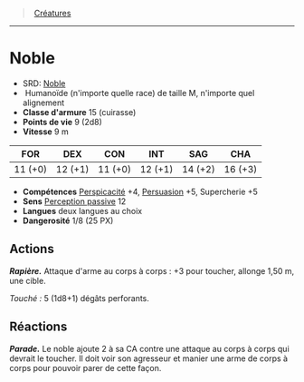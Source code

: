 ﻿---
!MonsterHD
Type: Humanoïde (n'importe quelle race)
Size: M
Alignment: n'importe quel alignement
ArmorClass: 15 (cuirasse)
HitPoints: 9 (2d8)
Speed: 9 m
Strength: 11 (+0)
Dexterity: 12 (+1)
Constitution: 11 (+0)
Intelligence: 12 (+1)
Wisdom: 14 (+2)
Charisma: 16 (+3)
Skills: '[Perspicacité](hd_abilities_wisdom_perspicacite.md) +4, [Persuasion](hd_abilities_charisma_persuasion.md) +5, Supercherie +5'
Senses: '[Perception passive](hd_abilities_dexterity_perception_passive.md) 12'
Languages: deux langues au choix
Challenge: 1/8 (25 PX)
Id: monsters_hd.md#noble
ParentLink: monsters_hd.md#créatures
Name: Noble
ParentName: Créatures
NameLevel: 1
AltName: '[Noble](srd_monsters_noble.md)'
---
> [Créatures](hd_monsters.md)

---

# Noble

- SRD: [Noble](srd_monsters_noble.md)
-  Humanoïde (n'importe quelle race) de taille M, n'importe quel alignement
- **Classe d'armure** 15 (cuirasse)
- **Points de vie** 9 (2d8)
- **Vitesse** 9 m

|FOR|DEX|CON|INT|SAG|CHA|
|---|---|---|---|---|---|
|11 (+0)|12 (+1)|11 (+0)|12 (+1)|14 (+2)|16 (+3)|

- **Compétences** [Perspicacité](hd_abilities_wisdom_perspicacite.md) +4, [Persuasion](hd_abilities_charisma_persuasion.md) +5, Supercherie +5
- **Sens** [Perception passive](hd_abilities_dexterity_perception_passive.md) 12
- **Langues** deux langues au choix
- **Dangerosité** 1/8 (25 PX)

## Actions

**_Rapière._** Attaque d'arme au corps à corps : +3 pour toucher, allonge 1,50 m, une cible.

_Touché :_ 5 (1d8+1) dégâts perforants.

## Réactions

**_Parade._** Le noble ajoute 2 à sa CA contre une attaque au corps à corps qui devrait le toucher. Il doit voir son agresseur et manier une arme de corps à corps pour pouvoir parer de cette façon.

